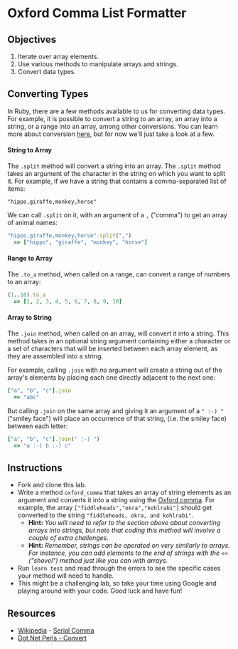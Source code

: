 # Oxford Comma List Formatter

## Objectives

1. Iterate over array elements.
2. Use various methods to manipulate arrays and strings.
3. Convert data types.

## Converting Types

In Ruby, there are a few methods available to us for converting data types. For
example, it is possible to convert a string to an array, an array into a string,
or a range into an array, among other conversions. You can learn more about
conversion [here](http://www.dotnetperls.com/convert-ruby), but for now we'll
just take a look at a few.

#### String to Array

The `.split` method will convert a string into an array. The `.split` method
takes an argument of the character in the string on which you want to split it.
For example, if we have a string that contains a comma-separated list of items:

`"hippo,giraffe,monkey,horse"`

We can call `.split` on it, with an argument of a `,` ("comma") to get an array
of animal names:

```ruby
"hippo,giraffe,monkey,horse".split(",")
  => ["hippo", "giraffe", "monkey", "horse"]
```

#### Range to Array

The `.to_a` method, when called on a range, can convert a range of numbers to an
array:

```ruby
(1..10).to_a
  => [1, 2, 3, 4, 5, 6, 7, 8, 9, 10]
```

#### Array to String

The `.join` method, when called on an array, will convert it into a string. This
method takes in an optional string argument containing either a character or a
set of characters that will be inserted between each array element, as they are
assembled into a string.

For example, calling `.join` with *no* argument will create a string out of the
array's elements by placing each one directly adjacent to the next one:

```ruby
["a", "b", "c"].join
  => "abc"
```

But calling `.join` on the same array and giving it an argument of a `" :-) "`
("smiley face") will place an occurrence of that string, (i.e. the smiley face)
between each letter:

```ruby
["a", "b", "c"].join(" :-) ")
  => "a :-) b :-) c"
```

## Instructions

* Fork and clone this lab.
* Write a method `oxford_comma` that takes an array of string elements as an
  argument and converts it into a string using the [Oxford
  comma](http://en.wikipedia.org/wiki/Serial_comma). For example, the array
  `["fiddleheads","okra","kohlrabi"]` should get converted to the string
  `"fiddleheads, okra, and kohlrabi"`.
  * **Hint:** *You will need to refer to the section above about converting arrays into strings, but note that coding this method will involve a couple of extra challenges.*
  * **Hint:** *Remember, strings can be operated on very similarly to arrays. For instance, you can add elements to the end of strings with the* `<<` *("shovel") method just like you can with arrays.*
* Run `learn test` and read through the errors to see the specific cases your
  method will need to handle.
* This might be a challenging lab, so take your time using Google and playing
  around with your code. Good luck and have fun!

## Resources

* [Wikipedia](http://en.wikipedia.org) - [Serial Comma](http://en.wikipedia.org/wiki/Serial_comma)
* [Dot Net Perls - Convert](http://www.dotnetperls.com/convert-ruby)
